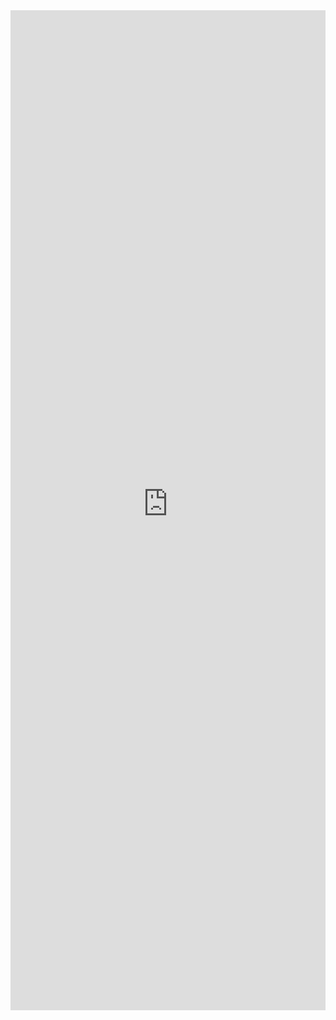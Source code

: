 <iframe 
    title='MessageBar Examples'
    src='https://fabricweb.z5.web.core.windows.net/pr-deploy-site/refs/heads/master/fabric-website-resources/dist/index.html#/examples/messagebar?docsExample=true'
    frameborder='no'
    height='1600'
    style='width: 100%;'
>